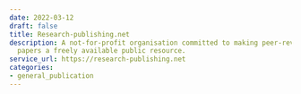 ```yaml
---
date: 2022-03-12
draft: false
title: Research-publishing.net
description: A not-for-profit organisation committed to making peer-reviewed research
  papers a freely available public resource.
service_url: https://research-publishing.net
categories:
- general_publication
---
```




